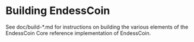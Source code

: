 Building EndessCoin
================

See doc/build-*.md for instructions on building the various
elements of the EndessCoin Core reference implementation of EndessCoin.
